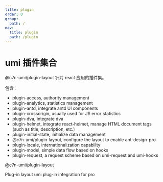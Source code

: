 ```yaml
---
title: plugin
order: 0
group:
  path: /
nav:
  title: plugin
  path: /plugin
---
```


# umi 插件集合

@c7n-umi/plugin-layout 针对 react 应用的插件集。

包含：

- plugin-access, authority management
- plugin-analytics, statistics management
- plugin-antd, integrate antd UI components
- plugin-crossorigin, usually used for JS error statistics
- plugin-dva, integrate dva
- plugin-helmet, integrate react-helmet, manage HTML document tags (such as title, description, etc.)
- plugin-initial-state, initialize data management
- @c7n-umi/plugin-layout, configure the layout to enable ant-design-pro
- plugin-locale, internationalization capability
- plugin-model, simple data flow based on hooks
- plugin-request, a request scheme based on umi-request and umi-hooks

@c7n-umi/plugin-layout

Plug-in layout umi plug-in integration for pro
